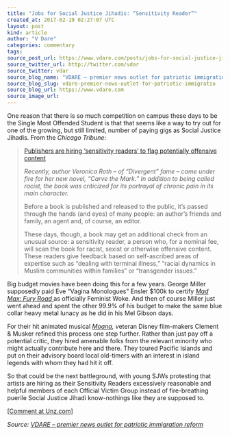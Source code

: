 ```yaml
---
title: "Jobs for Social Justice Jihadis: “Sensitivity Reader”"
created_at: 2017-02-19 02:27:07 UTC
layout: post
kind: article
author: "V Dare"
categories: commentary
tags: 
source_post_url: https://www.vdare.com/posts/jobs-for-social-justice-jihadis-sensitivity-reader
source_twitter_url: http://twitter.com/vdar
source_twitter: vdar
source_blog_name: "VDARE – premier news outlet for patriotic immigration reform"
source_blog_slug: vdare-premier-news-outlet-for-patriotic-immigratio
source_blog_url: https://www.vdare.com
source_image_url: 
---
```

<div class="pf-content"><p>One reason that there is so much competition on campus these days to be the Single Most Offended Student is that that seems like a way to try out for one of the growing, but still limited, number of paying gigs as Social Justice Jihadis. From the <em>Chicago Tribune</em>:</p>
<blockquote><p><a id="xlink_1_2" class="xlink" title="Anchor Link to This Paragraph" href="http://www.unz.com/isteve/jobs-for-social-justice-jihadis-sensitivity-reader/#xlink_1_2" name="xlink_1_2"></a> <a title="http://www.chicagotribune.com/lifestyles/books/ct-publishers-hiring-book-readers-to-flag-sensitivity-20170215-story.html" href="http://www.chicagotribune.com/lifestyles/books/ct-publishers-hiring-book-readers-to-flag-sensitivity-20170215-story.html">Publishers are hiring ‘sensitivity readers’ to flag potentially offensive content</a></p>
<p><a id="xlink_1_3" class="xlink" title="Anchor Link to This Paragraph" href="http://www.unz.com/isteve/jobs-for-social-justice-jihadis-sensitivity-reader/#xlink_1_3" name="xlink_1_3"></a><em>Recently, author Veronica Roth – of “Divergent” fame – came under fire for her new novel, “Carve the Mark.” In addition to being called racist, the book was criticized for its portrayal of chronic pain in its main character.</em></p>
<p><a id="xlink_1_4" class="xlink" title="Anchor Link to This Paragraph" href="http://www.unz.com/isteve/jobs-for-social-justice-jihadis-sensitivity-reader/#xlink_1_4" name="xlink_1_4"></a>Before a book is published and released to the public, it’s passed through the hands (and eyes) of many people: an author’s friends and family, an agent and, of course, an editor.</p>
<p><a id="xlink_1_5" class="xlink" title="Anchor Link to This Paragraph" href="http://www.unz.com/isteve/jobs-for-social-justice-jihadis-sensitivity-reader/#xlink_1_5" name="xlink_1_5"></a>These days, though, a book may get an additional check from an unusual source: a sensitivity reader, a person who, for a nominal fee, will scan the book for racist, sexist or otherwise offensive content. These readers give feedback based on self-ascribed areas of expertise such as “dealing with terminal illness,” “racial dynamics in Muslim communities within families” or “transgender issues.”</p><!-- TAG START { player: "7518-804336-VDare - Outstream - Rev", owner: "ONE Video by AOL", for: "ONE Video by AOL" - BEINJS } --><div id="57966237cc52c74a5e1363c4" class="vdb_player vdb_57966237cc52c74a5e1363c456bcd17ce4b018167fea5539">    <script type="text/javascript" src="//delivery.vidible.tv/jsonp/pid=57966237cc52c74a5e1363c4/56bcd17ce4b018167fea5539_bein.js"></script></div><!-- TAG END { date: 07/25/16 } --></blockquote>
<p><a id="xlink_1_6" class="xlink" title="Anchor Link to This Paragraph" href="http://www.unz.com/isteve/jobs-for-social-justice-jihadis-sensitivity-reader/#xlink_1_6" name="xlink_1_6"></a>Big budget movies have been doing this for a few years. George Miller supposedly paid Eve “Vagina Monologues” Ensler $100k to certify <a title="http://takimag.com/article/fury_road_at_the_box_office_steve_sailer/print#axzz4Yw9GY9eP" href="http://takimag.com/article/fury_road_at_the_box_office_steve_sailer/print#axzz4Yw9GY9eP"><em>Mad Max: Fury Road</em> </a> as officially Feminist Woke. And then of course Miller just went ahead and spent the other 99.9% of his budget to make the same blue collar heavy metal lunacy as he did in his Mel Gibson days.</p>
<p><a id="xlink_1_7" class="xlink" title="Anchor Link to This Paragraph" href="http://www.unz.com/isteve/jobs-for-social-justice-jihadis-sensitivity-reader/#xlink_1_7" name="xlink_1_7"></a>For their hit animated musical <em><a title="http://takimag.com/article/exploration_the_polynesian_way_steve_sailer/print" href="http://takimag.com/article/exploration_the_polynesian_way_steve_sailer/print">Moana</a>, v</em>eteran Disney film-makers Clement &amp; Musker <i> </i>refined this process one step further. Rather than just pay off a potential critic, they hired amenable folks from the relevant minority who might actually contribute here and there. They toured Pacific Islands and put on their advisory board local old-timers with an interest in island legends with whom they had hit it off.</p>
<p><a id="xlink_1_8" class="xlink" title="Anchor Link to This Paragraph" href="http://www.unz.com/isteve/jobs-for-social-justice-jihadis-sensitivity-reader/#xlink_1_8" name="xlink_1_8"></a>So that could be the next battleground, with young SJWs protesting that artists are hiring as their Sensitivity Readers excessively reasonable and helpful members of each Official Victim Group instead of fire-breathing puerile Social Justice Jihadi know-nothings like they are supposed to.</p>
<p>[<a href="http://www.unz.com/isteve/jobs-for-social-justice-jihadis-sensitivity-reader/">Comment at Unz.com</a>]</p>
</div><div class="">
    <i>Source: <a href="https://www.vdare.com">VDARE – premier news outlet for patriotic immigration reform</a></i>
</div>

